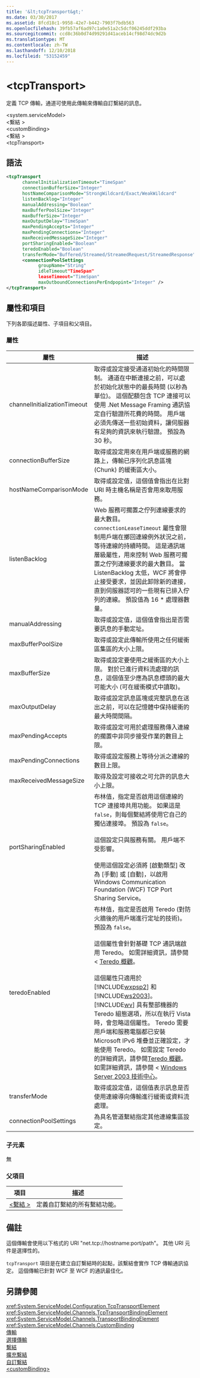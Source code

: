 ```yaml
---
title: '&lt;tcpTransport&gt;'
ms.date: 03/30/2017
ms.assetid: 8fcd18c1-9958-42e7-b442-7903f7bdb563
ms.openlocfilehash: 39fb57af6ad97c1a0e51a2c5dcf06245ddf293ba
ms.sourcegitcommit: ccd8c36b0d74d99291d41aceb14cf98d74dc9d2b
ms.translationtype: MT
ms.contentlocale: zh-TW
ms.lasthandoff: 12/10/2018
ms.locfileid: "53152459"
---
```

# <a name="lttcptransportgt"></a>&lt;tcpTransport&gt;
定義 TCP 傳輸，通道可使用此傳輸來傳輸自訂繫結的訊息。  
  
 \<system.serviceModel>  
\<繫結 >  
\<customBinding>  
\<繫結 >  
\<tcpTransport>  
  
## <a name="syntax"></a>語法  
  
```xml  
<tcpTransport   
      channelInitializationTimeout="TimeSpan"   
      connectionBufferSize="Integer"   
      hostNameComparisonMode="StrongWildcard/Exact/WeakWildcard"  
      listenBacklog="Integer"  
      manualAddressing="Boolean"   
      maxBufferPoolSize="Integer"  
      maxBufferSize="Integer"  
      maxOutputDelay="TimeSpan"  
      maxPendingAccepts="Integer"   
      maxPendingConnections="Integer"  
      maxReceivedMessageSize="Integer"   
      portSharingEnabled="Boolean"  
      teredoEnabled="Boolean"  
      transferMode="Buffered/Streamed/StreamedRequest/StreamedResponse" >  
      <connectionPoolSettings  
            groupName="String"  
            idleTimeout"TimeSpan"  
            leaseTimeout="TimeSpan"  
            maxOutboundConnectionsPerEndpopint="Integer" />  
</tcpTransport>  
```  
  
## <a name="attributes-and-elements"></a>屬性和項目  
 下列各節描述屬性、子項目和父項目。  
  
### <a name="attributes"></a>屬性  
  
|屬性|描述|  
|---------------|-----------------|  
|channelInitializationTimeout|取得或設定接受通道初始化的時間限制。  通道在中斷連接之前，可以處於初始化狀態中的最長時間 (以秒為單位)。 這個配額包含 TCP 連接可以使用 .Net Message Framing 通訊協定自行驗證所花費的時間。 用戶端必須先傳送一些初始資料，讓伺服器有足夠的資訊來執行驗證。 預設為 30 秒。|  
|connectionBufferSize|取得或設定用來在用戶端或服務的網路上，傳輸已序列化訊息區塊 (Chunk) 的緩衝區大小。|  
|hostNameComparisonMode|取得或設定值，這個值會指出在比對 URI 時主機名稱是否會用來取用服務。|  
|listenBacklog|Web 服務可擱置之佇列連線要求的最大數目。 `connectionLeaseTimeout` 屬性會限制用戶端在擲回連線例外狀況之前，等待連線的持續時間。 這是通訊端層級屬性，用來控制 Web 服務可擱置之佇列連線要求的最大數目。 當 ListenBacklog 太低，WCF 將會停止接受要求，並因此卸除新的連接，直到伺服器認可的一些現有已排入佇列的連線。 預設值為 16 * 處理器數量。|  
|manualAddressing|取得或設定值，這個值會指出是否需要訊息的手動定址。|  
|maxBufferPoolSize|取得或設定此傳輸所使用之任何緩衝區集區的大小上限。|  
|maxBufferSize|取得或設定要使用之緩衝區的大小上限。 對於已進行資料流處理的訊息，這個值至少應為訊息標頭的最大可能大小 (可在緩衝模式中讀取)。|  
|maxOutputDelay|取得或設定訊息區塊或完整訊息在送出之前，可以在記憶體中保持緩衝的最大時間間隔。|  
|maxPendingAccepts|取得或設定可用於處理服務傳入連線的擱置中非同步接受作業的數目上限。|  
|maxPendingConnections|取得或設定服務上等待分派之連線的數目上限。|  
|maxReceivedMessageSize|取得及設定可接收之可允許的訊息大小上限。|  
|portSharingEnabled|布林值，指定是否啟用這個連線的 TCP 連接埠共用功能。 如果這是 `false`，則每個繫結將使用它自己的獨佔連接埠。 預設為 `false`。<br /><br /> 這個設定只與服務有關。 用戶端不受影響。<br /><br /> 使用這個設定必須將 [啟動類型] 改為 [手動] 或 [自動]，以啟用 Windows Communication Foundation (WCF) TCP Port Sharing Service。|  
|teredoEnabled|布林值，指定是否啟用 Teredo (對防火牆後的用戶端進行定址的技術)。 預設為 `false`。<br /><br /> 這個屬性會針對基礎 TCP 通訊端啟用 Teredo。 如需詳細資訊，請參閱 < [Teredo 概觀](https://go.microsoft.com/fwlink/?LinkId=95339)。<br /><br /> 這個屬性只適用於 [!INCLUDE[wxpsp2](../../../../../includes/wxpsp2-md.md)] 和 [!INCLUDE[ws2003](../../../../../includes/ws2003-md.md)]。 [!INCLUDE[wv](../../../../../includes/wv-md.md)] 具有整部機器的 Teredo 組態選項，所以在執行 Vista 時，會忽略這個屬性。 Teredo 需要用戶端和服務電腦都已安裝 Microsoft IPv6 堆疊並正確設定，才能使用 Teredo。 如需設定 Teredo 的詳細資訊，請參閱[Teredo 概觀](https://go.microsoft.com/fwlink/?LinkId=95339)。 如需詳細資訊，請參閱 < [Windows Server 2003 技術中心](https://go.microsoft.com/fwlink/?LinkId=49888)。|  
|transferMode|取得或設定值，這個值表示訊息是否使用連線導向傳輸進行緩衝或資料流處理。|  
|connectionPoolSettings|為具名管道繫結指定其他連線集區設定。|  
  
### <a name="child-elements"></a>子元素  
 無  
  
### <a name="parent-elements"></a>父項目  
  
|項目|描述|  
|-------------|-----------------|  
|[\<繫結 >](../../../../../docs/framework/misc/binding.md)|定義自訂繫結的所有繫結功能。|  
  
## <a name="remarks"></a>備註  
 這個傳輸會使用以下格式的 URI "net.tcp://hostname:port/path"。 其他 URI 元件是選擇性的。  
  
 `tcpTransport` 項目是在建立自訂繫結時的起點，該繫結會實作 TCP 傳輸通訊協定。 這個傳輸已針對 WCF 至 WCF 的通訊最佳化。  
  
## <a name="see-also"></a>另請參閱  
 <xref:System.ServiceModel.Configuration.TcpTransportElement>  
 <xref:System.ServiceModel.Channels.TcpTransportBindingElement>  
 <xref:System.ServiceModel.Channels.TransportBindingElement>  
 <xref:System.ServiceModel.Channels.CustomBinding>  
 [傳輸](../../../../../docs/framework/wcf/feature-details/transports.md)  
 [選擇傳輸](../../../../../docs/framework/wcf/feature-details/choosing-a-transport.md)  
 [繫結](../../../../../docs/framework/wcf/bindings.md)  
 [擴充繫結](../../../../../docs/framework/wcf/extending/extending-bindings.md)  
 [自訂繫結](../../../../../docs/framework/wcf/extending/custom-bindings.md)  
 [\<customBinding>](../../../../../docs/framework/configure-apps/file-schema/wcf/custombinding.md)
